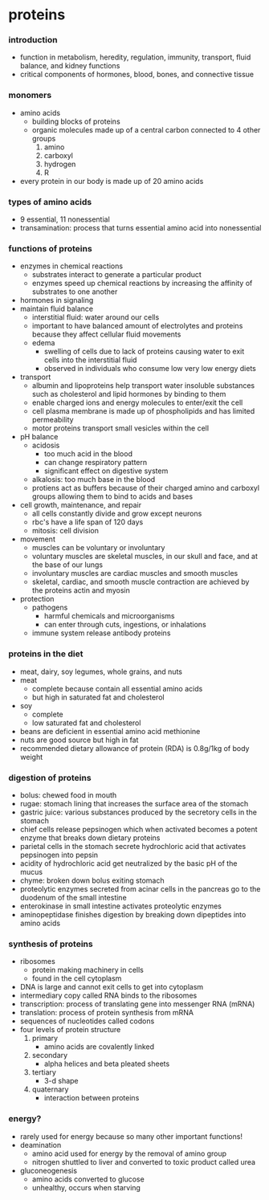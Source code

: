 # proteins

### introduction

* function in metabolism, heredity, regulation, immunity, transport, fluid balance, and kidney functions
* critical components of hormones, blood, bones, and connective tissue

### monomers

* amino acids
  * building blocks of proteins 
  * organic molecules made up of a central carbon connected to 4 other groups
    1. amino
    2. carboxyl
    3. hydrogen
    4. R
* every protein in our body is made up of 20 amino acids

### types of amino acids

* 9 essential, 11 nonessential
* transamination: process that turns essential amino acid into nonessential

### functions of proteins

* enzymes in chemical reactions
  * substrates interact to generate a particular product
  * enzymes speed up chemical reactions by increasing the affinity of substrates to one another
* hormones in signaling
* maintain fluid balance
  * interstitial fluid: water around our cells
  * important to have balanced amount of electrolytes and proteins because they affect cellular fluid movements
  * edema
    * swelling of cells due to lack of proteins causing water to exit cells into the interstitial fluid
    * observed in individuals who consume low very low energy diets
* transport
  * albumin and lipoproteins help transport water insoluble substances such as cholesterol and lipid hormones by binding to them
  * enable charged ions and energy molecules to enter/exit the cell
  * cell plasma membrane is made up of phospholipids and has limited permeability
  * motor proteins transport small vesicles within the cell
* pH balance
  * acidosis
    * too much acid in the blood
    * can change respiratory pattern
    * significant effect on digestive system
  * alkalosis: too much base in the blood
  * protiens act as buffers because of their charged amino and carboxyl groups allowing them to bind to acids and bases
* cell growth, maintenance, and repair
  * all cells constantly divide and grow except neurons
  * rbc's have a life span of 120 days
  * mitosis: cell division
* movement
  * muscles can be voluntary or involuntary
  * voluntary muscles are skeletal muscles, in our skull and face, and at the base of our lungs
  * involuntary muscles are cardiac muscles and smooth muscles
  * skeletal, cardiac, and smooth muscle contraction are achieved by the proteins actin and myosin
* protection
  * pathogens
    * harmful chemicals and microorganisms
    * can enter through cuts, ingestions, or inhalations
  * immune system release antibody proteins

### proteins in the diet

* meat, dairy, soy legumes, whole grains, and nuts
* meat
  * complete because contain all essential amino acids
  * but high in saturated fat and cholesterol
* soy
  * complete
  * low saturated fat and cholesterol
* beans are deficient in essential amino acid methionine
* nuts are good source but high in fat
* recommended dietary allowance of protein (RDA) is 0.8g/1kg of body weight

### digestion of proteins

* bolus: chewed food in mouth
* rugae: stomach lining that increases the surface area of the stomach
* gastric juice: various substances produced by the secretory cells in the stomach
* chief cells release pepsinogen which when activated becomes a potent enzyme that breaks down dietary proteins
* parietal cells in the stomach secrete hydrochloric acid that activates pepsinogen into pepsin
* acidity of hydrochloric acid get neutralized by the basic pH of the mucus
* chyme: broken down bolus exiting stomach
* proteolytic enzymes secreted from acinar cells in the pancreas go to the duodenum of the small intestine
* enterokinase in small intestine activates proteolytic enzymes
* aminopeptidase finishes digestion by breaking down dipeptides into amino acids

### synthesis of proteins

* ribosomes
  * protein making machinery in cells
  * found in the cell cytoplasm
* DNA is large and cannot exit cells to get into cytoplasm
* intermediary copy called RNA binds to the ribosomes
* transcription: process of translating gene into messenger RNA (mRNA) 
* translation: process of protein synthesis from mRNA
* sequences of nucleotides called codons
* four levels of protein structure
  1. primary
     *  amino acids are covalently linked
  2. secondary
     * alpha helices and beta pleated sheets
  3. tertiary
     * 3-d shape
  4. quaternary
     * interaction between proteins

### energy?

* rarely used for energy because so many other important functions!
* deamination
  * amino acid used for energy by the removal of amino group
  * nitrogen shuttled to liver and converted to toxic product called urea
* gluconeogenesis
  * amino acids converted to glucose
  * unhealthy, occurs when starving